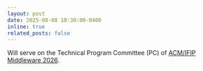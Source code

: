 ```yaml
---
layout: post
date: 2025-08-08 10:30:00-0400
inline: true
related_posts: false
---
```


Will serve on the Technical Program Committee (PC) of [ACM/IFIP Middleware 2026](https://middleware-conf.github.io/2026/).